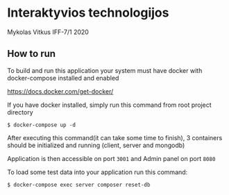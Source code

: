 # Interaktyvios technologijos
Mykolas Vitkus IFF-7/1 2020

## How to run
To build and run this application your system must have docker with docker-compose installed and enabled

https://docs.docker.com/get-docker/

If you have docker installed, simply run this command from root project directory

``$ docker-compose up -d``

After executing this command(it can take some time to finish), 3 containers should be initialized and running (client, server and mongodb)

Application is then accessible on port `3001` and Admin panel on port `8080`

To load some test data into your application run this command:

``$ docker-compose exec server composer reset-db``
